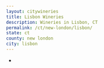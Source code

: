 ```yaml
---
layout: citywineries
title: Lisbon Wineries
description: Wineries in Lisbon, CT
permalink: /ct/new-london/lisbon/
state: ct
county: new london
city: lisbon
---
```

-
